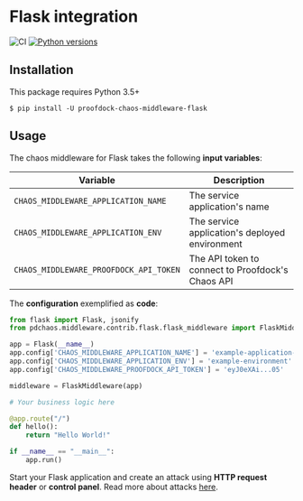 # Flask integration

![CI](https://github.com/proofdock/chaos-middleware-python/workflows/CI/badge.svg?branch=master)
[![Python versions](https://img.shields.io/pypi/pyversions/proofdock-chaos-middleware-flask.svg)](https://www.python.org/)

## Installation

This package requires Python 3.5+

```
$ pip install -U proofdock-chaos-middleware-flask
```

## Usage

The chaos middleware for Flask takes the following **input variables**:

| Variable | Description |
| ---      | ---         |
| `CHAOS_MIDDLEWARE_APPLICATION_NAME` | The service application's name |
| `CHAOS_MIDDLEWARE_APPLICATION_ENV` | The service application's deployed environment |
| `CHAOS_MIDDLEWARE_PROOFDOCK_API_TOKEN` | The API token to connect to Proofdock's Chaos API |

The **configuration** exemplified as **code**:

```python
from flask import Flask, jsonify
from pdchaos.middleware.contrib.flask.flask_middleware import FlaskMiddleware

app = Flask(__name__)
app.config['CHAOS_MIDDLEWARE_APPLICATION_NAME'] = 'example-application-name'
app.config['CHAOS_MIDDLEWARE_APPLICATION_ENV'] = 'example-environment'
app.config['CHAOS_MIDDLEWARE_PROOFDOCK_API_TOKEN'] = 'eyJ0eXAi...05'

middleware = FlaskMiddleware(app)

# Your business logic here

@app.route("/")
def hello():
    return "Hello World!"

if __name__ == "__main__":
    app.run()
```

Start your Flask application and create an attack using **HTTP request header** or **control panel**. Read more about attacks [here][attack_usage].


[attack_usage]: https://docs.proofdock.io/chaos/middleware/about/#usage